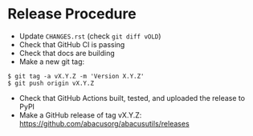 # Release Procedure

- Update `CHANGES.rst` (check `git diff vOLD`)
- Check that GitHub CI is passing
- Check that docs are building
- Make a new git tag:
```console
$ git tag -a vX.Y.Z -m 'Version X.Y.Z'
$ git push origin vX.Y.Z
```
- Check that GitHub Actions built, tested, and uploaded the release to PyPI
- Make a GitHub release of tag vX.Y.Z: https://github.com/abacusorg/abacusutils/releases
